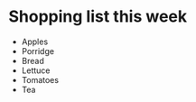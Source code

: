 Shopping list this week
=========================

- Apples
- Porridge
- Bread
- Lettuce
- Tomatoes
- Tea
